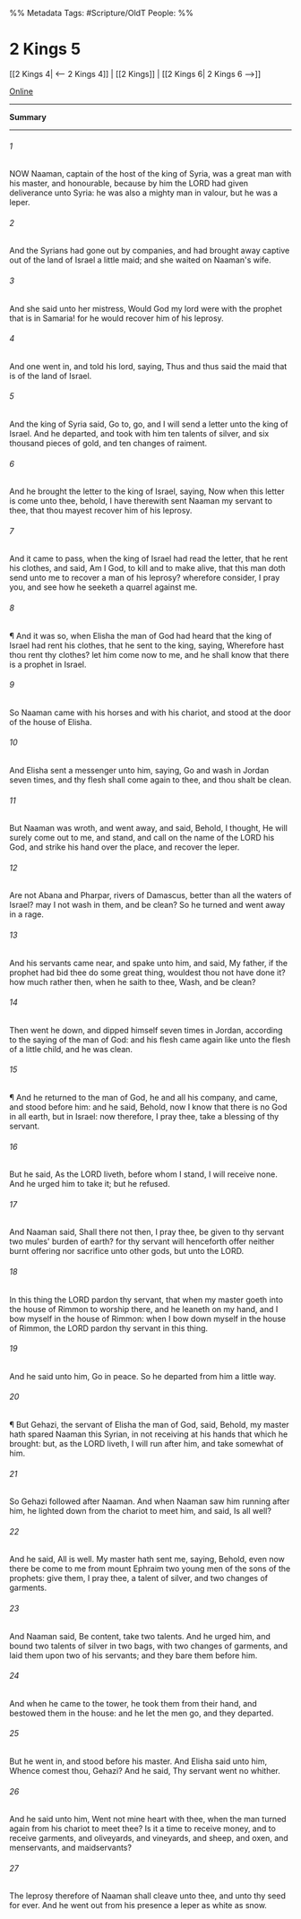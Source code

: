 

%% Metadata
Tags: #Scripture/OldT
People: 
%%
# 2 Kings 5
[[2 Kings 4| <-- 2 Kings 4]] | [[2 Kings]] | [[2 Kings 6| 2 Kings 6 -->]]

[Online](https://churchofjesuschrist.org/study/scriptures/ot/2-kgs/5?lang=eng)

---
__Summary__



---

###### 1
NOW Naaman, captain of the host of the king of Syria, was a great man with his master, and honourable, because by him the LORD had given deliverance unto Syria: he was also a mighty man in valour, but he was a leper.
###### 2
And the Syrians had gone out by companies, and had brought away captive out of the land of Israel a little maid; and she waited on Naaman's wife.
###### 3
And she said unto her mistress, Would God my lord were with the prophet that is in Samaria!  for he would recover him of his leprosy.
###### 4
And one went in, and told his lord, saying, Thus and thus said the maid that is of the land of Israel.
###### 5
And the king of Syria said, Go to, go, and I will send a letter unto the king of Israel.  And he departed, and took with him ten talents of silver, and six thousand pieces of gold, and ten changes of raiment.
###### 6
And he brought the letter to the king of Israel, saying, Now when this letter is come unto thee, behold, I have therewith sent Naaman my servant to thee, that thou mayest recover him of his leprosy.
###### 7
And it came to pass, when the king of Israel had read the letter, that he rent his clothes, and said, Am I God, to kill and to make alive, that this man doth send unto me to recover a man of his leprosy?  wherefore consider, I pray you, and see how he seeketh a quarrel against me.
###### 8
¶ And it was so, when Elisha the man of God had heard that the king of Israel had rent his clothes, that he sent to the king, saying, Wherefore hast thou rent thy clothes?  let him come now to me, and he shall know that there is a prophet in Israel.
###### 9
So Naaman came with his horses and with his chariot, and stood at the door of the house of Elisha.
###### 10
And Elisha sent a messenger unto him, saying, Go and wash in Jordan seven times, and thy flesh shall come again to thee, and thou shalt be clean.
###### 11
But Naaman was wroth, and went away, and said, Behold, I thought, He will surely come out to me, and stand, and call on the name of the LORD his God, and strike his hand over the place, and recover the leper.
###### 12
Are not Abana and Pharpar, rivers of Damascus, better than all the waters of Israel?  may I not wash in them, and be clean?  So he turned and went away in a rage.
###### 13
And his servants came near, and spake unto him, and said, My father, if the prophet had bid thee do some great thing, wouldest thou not have done it?  how much rather then, when he saith to thee, Wash, and be clean?
###### 14
Then went he down, and dipped himself seven times in Jordan, according to the saying of the man of God: and his flesh came again like unto the flesh of a little child, and he was clean.
###### 15
¶ And he returned to the man of God, he and all his company, and came, and stood before him: and he said, Behold, now I know that there is no God in all earth, but in Israel: now therefore, I pray thee, take a blessing of thy servant.
###### 16
But he said, As the LORD liveth, before whom I stand, I will receive none.  And he urged him to take it; but he refused.
###### 17
And Naaman said, Shall there not then, I pray thee, be given to thy servant two mules' burden of earth?  for thy servant will henceforth offer neither burnt offering nor sacrifice unto other gods, but unto the LORD.
###### 18
In this thing the LORD pardon thy servant, that when my master goeth into the house of Rimmon to worship there, and he leaneth on my hand, and I bow myself in the house of Rimmon: when I bow down myself in the house of Rimmon, the LORD pardon thy servant in this thing.
###### 19
And he said unto him, Go in peace.  So he departed from him a little way.
###### 20
¶ But Gehazi, the servant of Elisha the man of God, said, Behold, my master hath spared Naaman this Syrian, in not receiving at his hands that which he brought: but, as the LORD liveth, I will run after him, and take somewhat of him.
###### 21
So Gehazi followed after Naaman.  And when Naaman saw him running after him, he lighted down from the chariot to meet him, and said, Is all well?
###### 22
And he said, All is well.  My master hath sent me, saying, Behold, even now there be come to me from mount Ephraim two young men of the sons of the prophets: give them, I pray thee, a talent of silver, and two changes of garments.
###### 23
And Naaman said, Be content, take two talents.  And he urged him, and bound two talents of silver in two bags, with two changes of garments, and laid them upon two of his servants; and they bare them before him.
###### 24
And when he came to the tower, he took them from their hand, and bestowed them in the house: and he let the men go, and they departed.
###### 25
But he went in, and stood before his master.  And Elisha said unto him, Whence comest thou, Gehazi?  And he said, Thy servant went no whither.
###### 26
And he said unto him, Went not mine heart with thee, when the man turned again from his chariot to meet thee?  Is it a time to receive money, and to receive garments, and oliveyards, and vineyards, and sheep, and oxen, and menservants, and maidservants?
###### 27
The leprosy therefore of Naaman shall cleave unto thee, and unto thy seed for ever.  And he went out from his presence a leper as white as snow.



